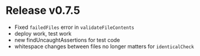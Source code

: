 # Release v0.7.5

- Fixed `failedFiles` error in `validateFileContents`
- deploy work, test work
- new findUncaughtAssertions for test code
- whitespace changes between files no longer matters for `identicalCheck`
